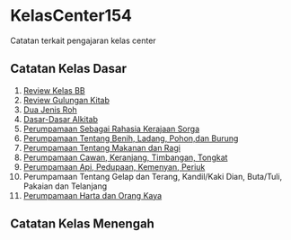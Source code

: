 # KelasCenter154
Catatan terkait pengajaran kelas center

## Catatan Kelas Dasar

1. [Review Kelas BB](https://github.com/setiadijoe/KelasCenter154/blob/main/Selasa%2029%20Agustus%202023.md)
2. [Review Gulungan Kitab](https://github.com/setiadijoe/KelasCenter154/blob/main/Review%20Gulungan%20Kitab%20Termeterai.md)
3. [Dua Jenis Roh](https://github.com/setiadijoe/KelasCenter154/blob/main/Dua%20Jenis%20Roh.md)
4. [Dasar-Dasar Alkitab](https://github.com/setiadijoe/KelasCenter154/blob/main/Dasar%20Dasar%20Alkitab.md)
5. [Perumpamaan Sebagai Rahasia Kerajaan Sorga](https://github.com/setiadijoe/KelasCenter154/blob/main/Perumpamaan%20Sebagai%20Rahasia%20Kerajaan%20Sorga.md)
6. [Perumpamaan Tentang Benih, Ladang, Pohon,dan Burung](https://github.com/setiadijoe/KelasCenter154/blob/main/Perumpamaan%20Tentang%20Benih%20Ladang%20Pohon%20Dan%20Burung.md)
7. [Perumpamaan Tentang Makanan dan Ragi](https://github.com/setiadijoe/KelasCenter154/blob/main/Perumpamaan%20Makanan%20dan%20Ragi.md)
8. [Perumpamaan Cawan, Keranjang, Timbangan, Tongkat](https://github.com/setiadijoe/KelasCenter154/blob/main/Perumpamaan%20Cawan%20Dan%20Keranjang%2C%20Timbangan%20dan%20Tongkat.md)
9. [Perumpamaan Api, Pedupaan, Kemenyan, Periuk](https://github.com/setiadijoe/KelasCenter154/blob/main/Perumpamaan%20Api%2C%20Pedupaan%2C%20Periuk%2C%20Kemenyan.md)
10. Perumpamaan Tentang Gelap dan Terang, Kandil/Kaki Dian, Buta/Tuli, Pakaian dan Telanjang
11. [Perumpamaan Harta dan Orang Kaya](https://github.com/setiadijoe/KelasCenter154/blob/main/Perumpamaan%20Harta%20dan%20Orang%20Kaya.md)

## Catatan Kelas Menengah

